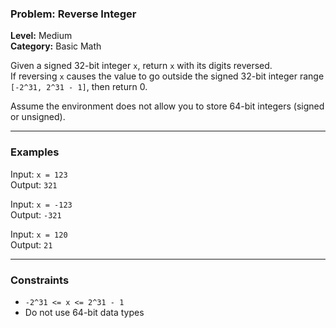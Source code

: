 ### Problem: Reverse Integer

**Level:** Medium  
**Category:** Basic Math  

Given a signed 32-bit integer `x`, return `x` with its digits reversed.  
If reversing `x` causes the value to go outside the signed 32-bit integer range `[-2^31, 2^31 - 1]`, then return 0.

Assume the environment does not allow you to store 64-bit integers (signed or unsigned).

---

### Examples

Input: `x = 123`  
Output: `321`

Input: `x = -123`  
Output: `-321`

Input: `x = 120`  
Output: `21`

---

### Constraints

- `-2^31 <= x <= 2^31 - 1`
- Do not use 64-bit data types
